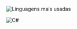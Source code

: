 
![Linguagens mais usadas](https://github-readme-stats.vercel.app/api/top-langs/?username=PauloLopes-1221&layout=compact&theme=dracula&hide_border=true)


![C#](https://img.shields.io/badge/C%23-%23239120.svg?style=for-the-badge&logo=c-sharp&logoColor=white)


